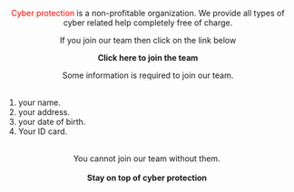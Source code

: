 <p style="text-align: center;"><span style="color: red;">Cyber protection</span> is a non-profitable organization. We provide all types of cyber related help completely free of charge.</p><p style="text-align: center;">If you join our team then click on the link below</p><p style="text-align: center;"><b>Click here to join the team</b></p><div style="text-align: center;">Some information is required to join our team.</div><span><!--more--></span><div><div style="text-align: center;"><br /></div><div style="text-align: center;"><div style="text-align: left;"><ol style="text-align: left;"><li>your name.&nbsp;</li><li>your address.&nbsp;</li><li>your date of birth.</li><li>Your ID card.</li></ol></div></div><div style="text-align: center;"><br /></div><div style="text-align: center;">You cannot join our team without them.&nbsp;</div><div style="text-align: center;"><br /></div><div style="text-align: center;"><b>Stay on top of cyber protection&nbsp;</b></div></div>